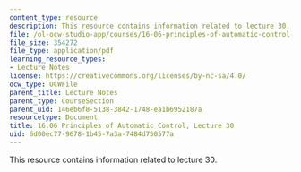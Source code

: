 ```yaml
---
content_type: resource
description: This resource contains information related to lecture 30.
file: /ol-ocw-studio-app/courses/16-06-principles-of-automatic-control-fall-2012/6d00ec7796781b457a3a7484d750577a_MIT16_06F12_Lecture_30.pdf
file_size: 354272
file_type: application/pdf
learning_resource_types:
- Lecture Notes
license: https://creativecommons.org/licenses/by-nc-sa/4.0/
ocw_type: OCWFile
parent_title: Lecture Notes
parent_type: CourseSection
parent_uid: 146eb6f8-5138-3842-1748-ea1b6952187a
resourcetype: Document
title: 16.06 Principles of Automatic Control, Lecture 30
uid: 6d00ec77-9678-1b45-7a3a-7484d750577a
---
```

This resource contains information related to lecture 30.